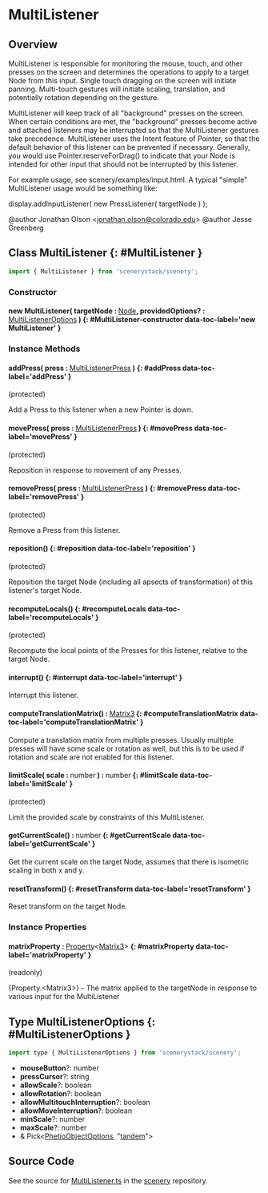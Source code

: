 # MultiListener

## Overview

MultiListener is responsible for monitoring the mouse, touch, and other presses on the screen and determines the
operations to apply to a target Node from this input. Single touch dragging on the screen will initiate
panning. Multi-touch gestures will initiate scaling, translation, and potentially rotation depending on
the gesture.

MultiListener will keep track of all "background" presses on the screen. When certain conditions are met, the
"background" presses become active and attached listeners may be interrupted so that the MultiListener
gestures take precedence. MultiListener uses the Intent feature of Pointer, so that the default behavior of this
listener can be prevented if necessary. Generally, you would use Pointer.reserveForDrag() to indicate
that your Node is intended for other input that should not be interrupted by this listener.

For example usage, see scenery/examples/input.html. A typical "simple" MultiListener usage
would be something like:

   display.addInputListener( new PressListener( targetNode ) );

@author Jonathan Olson &lt;jonathan.olson@colorado.edu&gt;
@author Jesse Greenberg

## Class MultiListener {: #MultiListener }


```js
import { MultiListener } from 'scenerystack/scenery';
```
### Constructor

#### new MultiListener( targetNode : <span style="font-weight: 400;">[Node](../scenery/Node.md)</span>, providedOptions? : <span style="font-weight: 400;">[MultiListenerOptions](../scenery/MultiListener.md#MultiListenerOptions)</span> ) {: #MultiListener-constructor data-toc-label='new MultiListener' }

### Instance Methods

#### addPress( press : <span style="font-weight: 400;">[MultiListenerPress](../scenery/MultiListenerPress.md)</span> ) {: #addPress data-toc-label='addPress' }

(protected)

Add a Press to this listener when a new Pointer is down.

#### movePress( press : <span style="font-weight: 400;">[MultiListenerPress](../scenery/MultiListenerPress.md)</span> ) {: #movePress data-toc-label='movePress' }

(protected)

Reposition in response to movement of any Presses.

#### removePress( press : <span style="font-weight: 400;">[MultiListenerPress](../scenery/MultiListenerPress.md)</span> ) {: #removePress data-toc-label='removePress' }

(protected)

Remove a Press from this listener.

#### reposition() {: #reposition data-toc-label='reposition' }

(protected)

Reposition the target Node (including all apsects of transformation) of this listener's target Node.

#### recomputeLocals() {: #recomputeLocals data-toc-label='recomputeLocals' }

(protected)

Recompute the local points of the Presses for this listener, relative to the target Node.

#### interrupt() {: #interrupt data-toc-label='interrupt' }

Interrupt this listener.

#### computeTranslationMatrix() : <span style="font-weight: 400;">[Matrix3](../dot/Matrix3.md)</span> {: #computeTranslationMatrix data-toc-label='computeTranslationMatrix' }

Compute a translation matrix from multiple presses. Usually multiple presses will have some scale or rotation
as well, but this is to be used if rotation and scale are not enabled for this listener.

#### limitScale( scale : <span style="font-weight: 400;"><span style="color: hsla(calc(var(--md-hue) + 180deg),80%,40%,1);">number</span></span> ) : <span style="font-weight: 400;"><span style="color: hsla(calc(var(--md-hue) + 180deg),80%,40%,1);">number</span></span> {: #limitScale data-toc-label='limitScale' }

(protected)

Limit the provided scale by constraints of this MultiListener.

#### getCurrentScale() : <span style="font-weight: 400;"><span style="color: hsla(calc(var(--md-hue) + 180deg),80%,40%,1);">number</span></span> {: #getCurrentScale data-toc-label='getCurrentScale' }

Get the current scale on the target Node, assumes that there is isometric scaling in both x and y.

#### resetTransform() {: #resetTransform data-toc-label='resetTransform' }

Reset transform on the target Node.

### Instance Properties

#### matrixProperty : <span style="font-weight: 400;">[Property](../axon/Property.md)&lt;[Matrix3](../dot/Matrix3.md)&gt;</span> {: #matrixProperty data-toc-label='matrixProperty' }

(readonly)

{Property.&lt;Matrix3&gt;} - The matrix applied to the targetNode in response to various input for the MultiListener



## Type MultiListenerOptions {: #MultiListenerOptions }


```js
import type { MultiListenerOptions } from 'scenerystack/scenery';
```


- **mouseButton**?: <span style="color: hsla(calc(var(--md-hue) + 180deg),80%,40%,1);">number</span>
- **pressCursor**?: <span style="color: hsla(calc(var(--md-hue) + 180deg),80%,40%,1);">string</span>
- **allowScale**?: <span style="color: hsla(calc(var(--md-hue) + 180deg),80%,40%,1);">boolean</span>
- **allowRotation**?: <span style="color: hsla(calc(var(--md-hue) + 180deg),80%,40%,1);">boolean</span>
- **allowMultitouchInterruption**?: <span style="color: hsla(calc(var(--md-hue) + 180deg),80%,40%,1);">boolean</span>
- **allowMoveInterruption**?: <span style="color: hsla(calc(var(--md-hue) + 180deg),80%,40%,1);">boolean</span>
- **minScale**?: <span style="color: hsla(calc(var(--md-hue) + 180deg),80%,40%,1);">number</span>
- **maxScale**?: <span style="color: hsla(calc(var(--md-hue) + 180deg),80%,40%,1);">number</span>
- &amp; Pick&lt;[PhetioObjectOptions](../tandem/PhetioObject.md#PhetioObjectOptions), "[tandem](../tandem/tandem.md)"&gt;




## Source Code

See the source for [MultiListener.ts](https://github.com/phetsims/scenery/blob/main/js/listeners/MultiListener.ts) in the [scenery](https://github.com/phetsims/scenery) repository.
